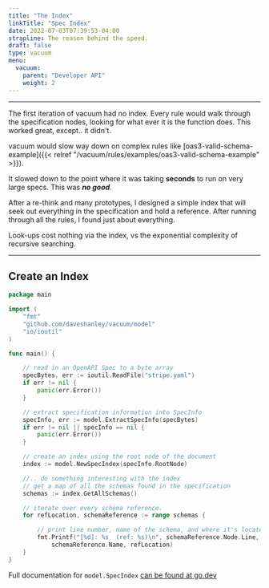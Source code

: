 ```yaml
---
title: "The Index"
linkTitle: "Spec Index"
date: 2022-07-03T07:39:53-04:00
strapline: The reason behind the speed.
draft: false
type: vacuum
menu:
  vacuum:
    parent: "Developer API"
    weight: 2
---
```


---

The first iteration of vacuum had no index. Every rule would walk through the specification nodes, looking for what ever it is the 
function does. This worked great, except.. it didn't. 

vacuum would slow way down on complex rules like [oas3-valid-schema-example]({{< relref "/vacuum/rules/examples/oas3-valid-schema-example" >}}).

It slowed down to the point where it was taking **seconds** to run on very large specs. This was **_no good_**.

After a re-think and many prototypes, I designed a simple index that will seek out everything in the specification and hold a reference.
After running through all the rules, I found just about everything.

Look-ups cost nothing via the index, vs the exponential complexity of recursive searching.

---

## Create an Index

```go
package main

import (
    "fmt"
    "github.com/daveshanley/vacuum/model"
    "io/ioutil"
)

func main() {

    // read in an OpenAPI Spec to a byte array
    specBytes, err := ioutil.ReadFile("stripe.yaml")
    if err != nil {
        panic(err.Error())
    }

    // extract specification information into SpecInfo
    specInfo, err := model.ExtractSpecInfo(specBytes)
    if err != nil || specInfo == nil {
        panic(err.Error())
    }

    // create an index using the root node of the document
    index := model.NewSpecIndex(specInfo.RootNode)

    //.. do something interesting with the index
    // get a map of all the schemas found in the specification
    schemas := index.GetAllSchemas()

    // iterate over every schema reference.
    for refLocation, schemaReference := range schemas {

        // print line number, name of the schema, and where it's located
        fmt.Printf("[%d]: %s  (ref: %s)\n", schemaReference.Node.Line,
            schemaReference.Name, refLocation)
    }
}
```

Full documentation for `model.SpecIndex` [can be found at go.dev](https://pkg.go.dev/github.com/daveshanley/vacuum/model#SpecIndex)
